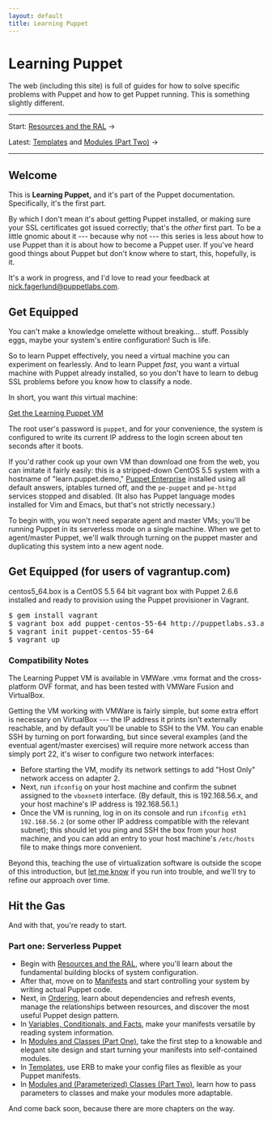 ```yaml
---
layout: default
title: Learning Puppet
---
```


Learning Puppet
===============

The web (including this site) is full of guides for how to solve specific problems with Puppet and how to get Puppet running. This is something slightly different.

* * *

Start: [Resources and the RAL][ral] &rarr;

Latest: [Templates][] and [Modules (Part Two)][modules2] &rarr;

* * *

[learningvm]: http://info.puppetlabs.com/learning-puppet-vm.html
<!-- Chapters: -->
[ral]: ./ral.html
[Manifests]: ./manifests.html
[Ordering]: ./ordering.html
[variables]: ./variables.html
[modules1]: ./modules1.html
[templates]: ./templates.html
[modules2]: ./modules2.html

Welcome
-------

This is **Learning Puppet,** and it's part of the Puppet documentation. Specifically, it's the first part.

By which I don't mean it's about getting Puppet installed, or making sure your SSL certificates got issued correctly; that's the _other_ first part. To be a little gnomic about it --- because why not --- this series is less about how to use Puppet than it is about how to become a Puppet user. If you've heard good things about Puppet but don't know where to start, this, hopefully, is it.

It's a work in progress, and I'd love to read your feedback at <nick.fagerlund@puppetlabs.com>.

Get Equipped
------------

You can't make a knowledge omelette without breaking... stuff. Possibly eggs, maybe your system's entire configuration! Such is life.

So to learn Puppet effectively, you need a virtual machine you can experiment on fearlessly. And to learn Puppet _fast,_ you want a virtual machine with Puppet already installed, so you don't have to learn to debug SSL problems before you know how to classify a node.

In short, you want _this_ virtual machine:

<a href="http://info.puppetlabs.com/learning-puppet-vm" class="btn">Get the Learning Puppet VM</a>

The root user's password is `puppet`, and for your convenience, the system is configured to write its current IP address to the login screen about ten seconds after it boots.

If you'd rather cook up your own VM than download one from the web, you can imitate it fairly easily: this is a stripped-down CentOS 5.5 system with a hostname of "learn.puppet.demo," [Puppet Enterprise](http://info.puppetlabs.com/puppet-enterprise) installed using all default answers, iptables turned off, and the `pe-puppet` and `pe-httpd` services stopped and disabled. (It also has Puppet language modes installed for Vim and Emacs, but that's not strictly necessary.)

To begin with, you won't need separate agent and master VMs; you'll be running Puppet in its serverless mode on a single machine. When we get to agent/master Puppet, we'll walk through turning on the puppet master and duplicating this system into a new agent node.

Get Equipped (for users of vagrantup.com)
-----------------------------------------

centos5_64.box is a CentOS 5.5 64 bit vagrant box with Puppet 2.6.6 installed and ready to provision using the Puppet provisioner in Vagrant.

<pre>
$ gem install vagrant
$ vagrant box add puppet-centos-55-64 http://puppetlabs.s3.amazonaws.com/pub/centos5_64.box
$ vagrant init puppet-centos-55-64
$ vagrant up
</pre>

### Compatibility Notes

The Learning Puppet VM is available in VMWare .vmx format and the cross-platform OVF format, and has been tested with VMWare Fusion and VirtualBox. 

Getting the VM working with VMWare is fairly simple, but some extra effort is necessary on VirtualBox --- the IP address it prints isn't externally reachable, and by default you'll be unable to SSH to the VM. You can enable SSH by turning on port forwarding, but since several examples (and the eventual agent/master exercises) will require more network access than simply port 22, it's wiser to configure two network interfaces: 

* Before starting the VM, modify its network settings to add "Host Only" network access on adapter 2.
* Next, run `ifconfig` on your host machine and confirm the subnet assigned to the `vboxnet0` interface. (By default, this is 192.168.56.x, and your host machine's IP address is 192.168.56.1.) 
* Once the VM is running, log in on its console and run `ifconfig eth1 192.168.56.2` (or some other IP address compatible with the relevant subnet); this should let you ping and SSH the box from your host machine, and you can add an entry to your host machine's `/etc/hosts` file to make things more convenient. 

Beyond this, teaching the use of virtualization software is outside the scope of this introduction, but [let me know](mailto:nick.fagerlund@puppetlabs.com) if you run into trouble, and we'll try to refine our approach over time.


Hit the Gas
-----------

And with that, you're ready to start.

### Part one: Serverless Puppet

* Begin with [Resources and the RAL][ral], where you'll learn about the fundamental building blocks of system configuration.
* After that, move on to [Manifests][] and start controlling your system by writing actual Puppet code.
* Next, in [Ordering][], learn about dependencies and refresh events, manage the relationships between resources, and discover the most useful Puppet design pattern.
* In [Variables, Conditionals, and Facts][variables], make your manifests versatile by reading system information.
* In [Modules and Classes (Part One)][modules1], take the first step to a knowable and elegant site design and start turning your manifests into self-contained modules. 
* In [Templates][], use ERB to make your config files as flexible as your Puppet manifests.
* In [Modules and (Parameterized) Classes (Part Two)][modules2], learn how to pass parameters to classes and make your modules more adaptable.

And come back soon, because there are more chapters on the way.
